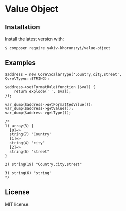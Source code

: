 # Value Object

## Installation
Install the latest version with:
```
$ composer require yakiv-khorunzhyi/value-object
```

## Examples
```
$address = new Core\ScalarType('Country,city,street', Core\Types::STRING);

$address->setFormatRule(function ($val) {
    return explode(',', $val);
});

var_dump($address->getFormattedValue());
var_dump($address->getValue());
var_dump($address->getType());

/*
1) array(3) {
  [0]=>
  string(7) "Country"
  [1]=>
  string(4) "city"
  [2]=>
  string(6) "street"
}

2) string(19) "Country,city,street"

3) string(6) "string"
*/
```

## License
MIT license.